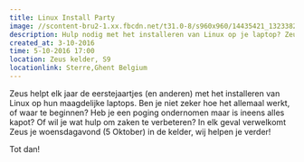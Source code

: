 ```yaml
---
title: Linux Install Party
image: //scontent-bru2-1.xx.fbcdn.net/t31.0-8/s960x960/14435421_1323382324339471_2958587023924328526_o.jpg
description: Hulp nodig met het installeren van Linux op je laptop? Zeus helpt je graag!
created_at: 3-10-2016
time: 5-10-2016 17:00
location: Zeus kelder, S9
locationlink: Sterre,Ghent Belgium
---
```


Zeus helpt elk jaar de eerstejaartjes (en anderen) met het installeren van Linux op hun maagdelijke laptops.
Ben je niet zeker hoe het allemaal werkt, of waar te beginnen?
Heb je een poging ondernomen maar is ineens alles kapot?
Of wil je wat hulp om zaken te verbeteren?
In elk geval verwelkomt Zeus je woensdagavond (5 Oktober) in de kelder, wij helpen je verder!

Tot dan!
